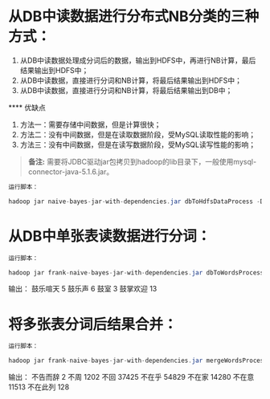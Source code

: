 
从DB中读数据进行分布式NB分类的三种方式：
======

1. 从DB中读数据处理成分词后的数据，输出到HDFS中，再进行NB计算，最后结果输出到HDFS中；
2. 从DB中读数据，直接进行分词和NB计算，将最后结果输出到HDFS中；
3. 从DB中读数据，直接进行分词和NB计算，将最后结果输出到DB中；

**** 优缺点

1. 方法一：需要存储中间数据，但是计算很快；
2. 方法二：没有中间数据，但是在读取数据阶段，受MySQL读取性能的影响；
3. 方法三：没有中间数据，但是在读写数据阶段，受MySQL读写性能的影响；

> **备注:** 需要将JDBC驱动jar包拷贝到hadoop的lib目录下，一般使用mysql-connector-java-5.1.6.jar。

```java
运行脚本：

hadoop jar naive-bayes-jar-with-dependencies.jar dbToHdfsDataProcess -D tableName=mysql-tablename -D processData=process-data
```

从DB中单张表读数据进行分词：
======

```java
运行脚本：

hadoop jar frank-naive-bayes-jar-with-dependencies.jar dbToWordsProcess -D tableName=mysql-tablename -D processData=process-words
```

输出：
鼓乐喧天        5
鼓乐声  6
鼓室    3
鼓掌欢迎        13


将多张表分词后结果合并：
======

```java
运行脚本：

hadoop jar frank-naive-bayes-jar-with-dependencies.jar mergeWordsProcess -D sourceData=process-words -D dstData=all-words
```

输出：
不告而辞        2
不周    1202
不回    37425
不在乎  54829
不在家  14280
不在意  11513
不在此列        128



